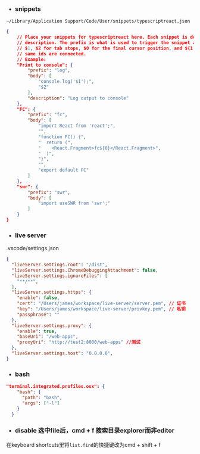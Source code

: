 
- ### snippets 
`~/Library/Application Support/Code/User/snippets/typescriptreact.json`
```json
{
	// Place your snippets for typescriptreact here. Each snippet is defined under a snippet name and has a prefix, body and 
	// description. The prefix is what is used to trigger the snippet and the body will be expanded and inserted. Possible variables are:
	// $1, $2 for tab stops, $0 for the final cursor position, and ${1:label}, ${2:another} for placeholders. Placeholders with the 
	// same ids are connected.
	// Example:
	"Print to console": {
		"prefix": "log",
		"body": [
			"console.log('$1');",
			"$2"
		],
		"description": "Log output to console"
	},
	"FC": {
		"prefix": "fc",
		"body": [
			"import React from 'react';",
			"",
			"function FC() {",
			"  return (",
			"    <React.Fragment>fc${0}</React.Fragment>",
			"  )",
			"}",
			"",
			"export default FC"
		]
	},
	"swr": {
		"prefix": "swr",
		"body": [
			"import useSWR from 'swr';"
		]
	}
}
```

- ### live server
.vscode/settings.json
```json
{
  "liveServer.settings.root": "/dist",
  "liveServer.settings.ChromeDebuggingAttachment": false,
  "liveServer.settings.ignoreFiles": [
    "**/**",
  ],
  "liveServer.settings.https": {
    "enable": false,
    "cert": "/Users/james/workspace/live-server/server.pem", // 证书
    "key": "/Users/james/workspace/live-server/privkey.pem", // 私钥
    "passphrase": ""
  },
  "liveServer.settings.proxy": {
    "enable": true,
    "baseUri": "/web-apps",
    "proxyUri": "http://test2:8000/web-apps" //测试
  },
  "liveServer.settings.host": "0.0.0.0",
}
```

- ### bash
```json
"terminal.integrated.profiles.osx": {
    "bash": {
      "path": "bash",
      "args": ["-l"]
    }
  }
```

- ### disable 选中file后，cmd + f 搜索目录explorer而非editor
 在keyboard shortcuts里将`list.find`的快捷键改为cmd + shift + f